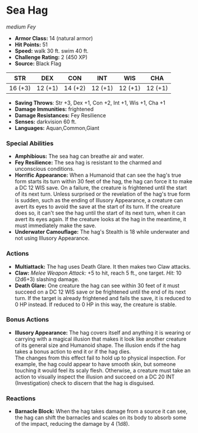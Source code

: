 # Sea Hag

*medium* *Fey*

- **Armor Class:** 14 (natural armor)
- **Hit Points:** 51 
- **Speed:** walk 30 ft. swim 40 ft.
- **Challenge Rating:** 2 (450 XP)
- **Source:** Black Flag

| STR | DEX | CON | INT | WIS | CHA |
| --- | --- | --- | --- | --- | --- |
| 16 (+3) | 12 (+1) | 14 (+2) | 12 (+1) | 12 (+1) | 12 (+1) |

- **Saving Throws**: Str +3, Dex +1, Con +2, Int +1, Wis +1, Cha +1
- **Damage Immunities:** frightened
- **Damage Resistances:** Fey Resilience
- **Senses:** darkvision 60 ft.
- **Languages:** Aquan,Common,Giant

### Special Abilities

- **Amphibious:** The sea hag can breathe air and water.
- **Fey Resilience:** The sea hag is resistant to the charmed and unconscious conditions.
- **Horrific Appearance:** When a Humanoid that can see the hag's true form starts its turn within 30 feet of the hag, the hag can force it to make a DC 12 WIS save. On a failure, the creature is frightened until the start of its next turn. Unless surprised or the revelation of the hag's true form is sudden, such as the ending of Illusory Appearance, a creature can avert its eyes to avoid the save at the start of its turn. If the creature does so, it can't see the hag until the start of its next turn, when it can avert its eyes again. If the creature looks at the hag in the meantime, it must immediately make the save.
- **Underwater Camouflage:** The hag's Stealth is 18 while underwater and not using Illusory Appearance.

### Actions

- **Multiattack:** The hag uses Death Glare. It then makes two Claw attacks.
- **Claw:** _Melee Weapon Attack:_ +5 to hit, reach 5 ft., one target. _Hit:_ 10 (2d6+3) slashing damage.
- **Death Glare:** One creature the hag can see within 30 feet of it must succeed on a DC 12 WIS save or be frightened until the end of its next turn. If the target is already frightened and fails the save, it is reduced to 0 HP instead. If reduced to 0 HP in this way, the creature is stable.

### Bonus Actions

- **Illusory Appearance:** The hag covers itself and anything it is wearing or carrying with a magical illusion that makes it look like another creature of its general size and Humanoid shape. The illusion ends if the hag takes a bonus action to end it or if the hag dies.<br>The changes from this effect fail to hold up to physical inspection. For example, the hag could appear to have smooth skin, but someone touching it would feel its scaly flesh. Otherwise, a creature must take an action to visually inspect the illusion and succeed on a DC 20 INT (Investigation) check to discern that the hag is disguised.

### Reactions

- **Barnacle Block:** When the hag takes damage from a source it can see, the hag can shift the barnacles and scales on its body to absorb some of the impact, reducing the damage by 4 (1d8).
